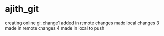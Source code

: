 # ajith_git
creating online git
change1 added in remote
changes made local 
changes 3 made in remote
changes 4 made in local to push

